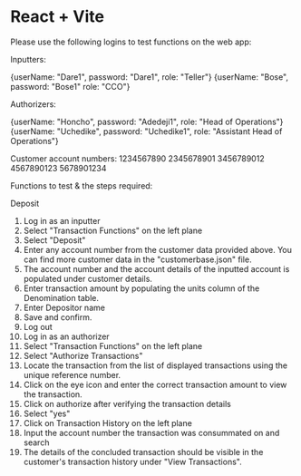 # React + Vite

Please use the following logins to test functions on the web app:

Inputters:

{userName: "Dare1", password: "Dare1", role: "Teller"}
{userName: "Bose", password: "Bose1" role: "CCO"}

Authorizers:

{userName: "Honcho", password: "Adedeji1", role: "Head of Operations"}
{userName: "Uchedike", password: "Uchedike1", role: "Assistant Head of Operations"}

Customer account numbers:
1234567890
2345678901
3456789012
4567890123
5678901234

Functions to test & the steps required:

Deposit
1. Log in as an inputter
2. Select "Transaction Functions" on the left plane
3. Select "Deposit"
4. Enter any account number from the customer data provided above. You can find more customer data in the "customerbase.json" file.
5. The account number and the account details of the inputted account is populated under customer details.
6. Enter transaction amount by populating the units column of the Denomination table.
7. Enter Depositor name
8. Save and confirm.
9. Log out
10. Log in as an authorizer
11. Select "Transaction Functions" on the left plane
12. Select "Authorize Transactions"
13. Locate the transaction from the list of displayed transactions using the unique reference number.
14. Click on the eye icon and enter the correct transaction amount to view the transaction.
15. Click on authorize after verifying the transaction details
16. Select "yes"
17. Click on Transaction History on the left plane
18. Input the account number the transaction was consummated on and search
19. The details of the concluded transaction should be visible in the customer's transaction history under "View Transactions".
